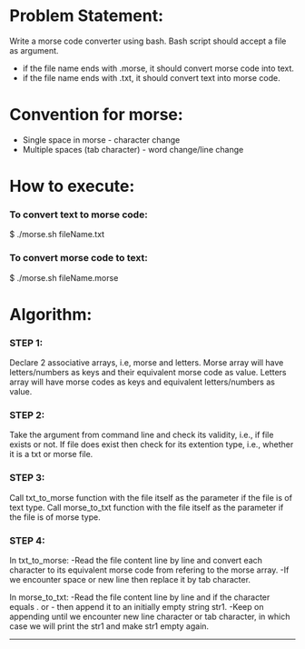 # Problem Statement:

Write a morse code converter using bash. Bash script should accept a file as argument.
- if the file name ends with .morse, it should convert morse code into text.
- if the file name ends with .txt, it should convert text into morse code.

# Convention for morse:

- Single space in morse - character change
- Multiple spaces (tab character) - word change/line change

# How to execute:

### To convert text to morse code:
$ ./morse.sh fileName.txt

### To convert morse code to text:
$ ./morse.sh fileName.morse

# Algorithm:

### STEP 1:
Declare 2 associative arrays, i.e, morse and letters. Morse array will have letters/numbers as keys and their equivalent morse code as value. Letters array will have morse codes as keys and equivalent letters/numbers as value.

### STEP 2:
Take the argument from command line and check its validity, i.e., if file exists or not. If file does exist then check for its extention type, i.e., whether it is a txt or morse file.

### STEP 3:
Call txt_to_morse function with the file itself as the parameter if the file is of text type.
Call morse_to_txt function with the file itself as the parameter if the file is of morse type.

### STEP 4:
In txt_to_morse:
-Read the file content line by line and convert each character to its equivalent morse code from refering to the morse array.
-If we encounter space or new line then replace it by tab character.

In morse_to_txt:
-Read the file content line by line and if the character equals . or - then append it to an initially empty string str1.
-Keep on appending until we encounter new line character or tab character, in which case we will print the str1 and make str1 empty again.

--------------------------------------------------------------------
